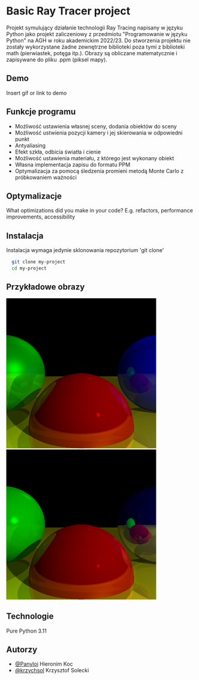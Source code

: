 
# Basic Ray Tracer project

Projekt symulujący działanie technologii Ray Tracing napisany w języku Python jako projekt zaliczeniowy z przedmiotu "Programowanie w języku Python" na AGH w roku akademickim 2022/23. Do stworzenia projektu nie zostały wykorzystane żadne zewnętrzne biblioteki poza tymi z biblioteki math (pierwiastek, potęga itp.). Obrazy są obliczane matematycznie i zapisywane do pliku .ppm (piksel mapy).





## Demo

Insert gif or link to demo


## Funkcje programu

- Możliwość ustawienia własnej sceny, dodania obiektów do sceny
- Możliwość ustwienia pozycji kamery i jej skierowania w odpowiedni punkt
- Antyaliasing
- Efekt szkła, odbicia światła i cienie
- Możliwość ustawienia materiału, z którego jest wykonany obiekt
- Własna implementacja zapisu do formatu PPM
- Optymalizacja za pomocą śledzenia promieni metodą Monte Carlo z próbkowaniem ważności


## Optymalizacje

What optimizations did you make in your code? E.g. refactors, performance improvements, accessibility


## Instalacja

Instalacja wymaga jedynie sklonowania repozytorium 'git clone'

```bash
  git clone my-project
  cd my-project
```
    
## Przykładowe obrazy

![alt text](./images/example1.png) </br>
![alt text](./images/example2.png)


## Technologie

Pure Python 3.11



## Autorzy

- [@Panyloi](https://github.com/Panyloi) Hieronim Koc
- [@krzychsol](https://github.com/krzychsol) Krzysztof Solecki

